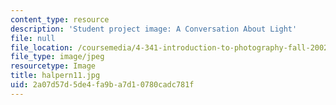 ```yaml
---
content_type: resource
description: 'Student project image: A Conversation About Light'
file: null
file_location: /coursemedia/4-341-introduction-to-photography-fall-2002/2a07d57d5de4fa9ba7d10780cadc781f_halpern11.jpg
file_type: image/jpeg
resourcetype: Image
title: halpern11.jpg
uid: 2a07d57d-5de4-fa9b-a7d1-0780cadc781f
---
```

